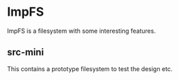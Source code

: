 # ImpFS

ImpFS is a filesystem with some interesting features.



## src-mini

This contains a prototype filesystem to test the design etc.